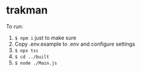 # trakman

To run:
1. `$ npm i` just to make sure
2. Copy .env.example to .env and configure settings
3.  `$ npx tsc`
4. `$ cd ../built`
5. `$ node ./Main.js`
